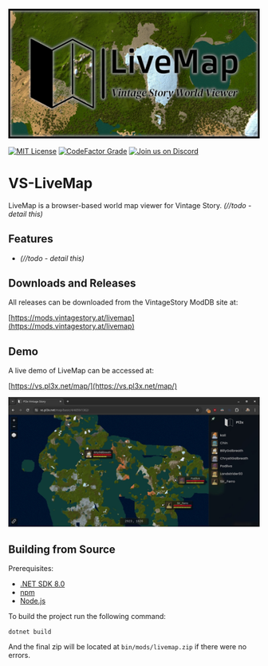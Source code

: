 ![LiveMap](https://raw.githubusercontent.com/BillyGalbreath/VS-LiveMap/master/.github/images/og.webp)

[![MIT License](https://img.shields.io/github/license/BillyGalbreath/VS-LiveMap?&logo=github&color)](https://github.com/BillyGalbreath/VS-LiveMap/blob/master/LICENSE)
[![CodeFactor Grade](https://img.shields.io/codefactor/grade/github/BillyGalbreath/VS-LiveMap?logo=data:image/png;base64,iVBORw0KGgoAAAANSUhEUgAAABAAAAAQCAYAAAAf8%2F9hAAABhWlDQ1BJQ0MgcHJvZmlsZQAAKJF9kT1Iw0AcxV9bxSIVh1YQcYhQnSyIiuimVShChVArtOpgcukXNGlIUlwcBdeCgx%2BLVQcXZ10dXAVB8APE0clJ0UVK%2FF9SaBHjwXE%2F3t173L0D%2FPUyU82OMUDVLCOViAuZ7KrQ9YogwujDEGYkZupzopiE5%2Fi6h4%2BvdzGe5X3uz9Gj5EwG%2BATiWaYbFvEG8dSmpXPeJ46woqQQnxOPGnRB4keuyy6%2FcS447OeZESOdmieOEAuFNpbbmBUNlXiSOKqoGuX7My4rnLc4q%2BUqa96TvzCU01aWuU5zEAksYgkiBMioooQyLMRo1UgxkaL9uId%2FwPGL5JLJVQIjxwIqUCE5fvA%2F%2BN2tmZ8Yd5NCcaDzxbY%2FhoGuXaBRs%2B3vY9tunACBZ%2BBKa%2FkrdWD6k%2FRaS4seAb3bwMV1S5P3gMsdoP9JlwzJkQI0%2Ffk88H5G35QFwrdA95rbW3Mfpw9AmrpK3gAHh8BIgbLXPd4dbO%2Ft3zPN%2Fn4Ax9dyyerighsAAAAGYktHRAAAAAAAAPlDu38AAAAJcEhZcwAADdcAAA3XAUIom3gAAAAHdElNRQfmCBMVKAA5pS6%2BAAABlElEQVQ4y82PP2gVQRDGf7N3t%2Bvdixpi0N5OELFKJ1iohBciKlgYJLX6YkBbC0sVooVFBAvBPw%2BFZzrJs7DR2iYHRhBsxNI8VLwUx92MRXJGxKCp9AfL7DfDfPutFO3z5wy5DuRlWU2OvLj7hduLYXh0ZSEkOh4SjUKiBK%2BEZP34Gu%2FtbebLE86Qa8BO4FDwyWmAbPjzMWACiNgEMdun6macwfJ6z2qxZYBI6ndAxR%2BRN%2FL1ZGeXlDqFkm%2Fv33nZjHZ0u2OZrw%2F7pBYf16Re8UEJ8VpNE33fP3BxgX%2BOFOOdtjmuGpoPtT51pNcrMZORx4%2FmslQnslAlWahItymZrz%2Bmqc4%2B2z%2B71BjE5uwesEeQsaLY%2FQp42LrfPUqwy2DNO03ZK9hN4Ehj4IDBjzjKCoC5aMDG9q%2BhBz%2BrWCN3KqptBtG89Xx%2BEWB1%2Bszr8OTBFMgkSLKWQAA%2BVCU3%2BK%2BQb%2B0LB4FLGHmrP39LNv3773Ei9IBphLnVduf4VhM4M9JGqGzc%2F5bYnDsrqlcQloaK0adbNfgOUn6NRlZZ46YAAAAASUVORK5CYII%3D)](https://www.codefactor.io/repository/github/BillyGalbreath/VS-LiveMap)
[![Join us on Discord](https://img.shields.io/discord/171810209197457408.svg?label=&logo=discord&logoColor=ffffff&color=7389D8&labelColor=6A7EC2)](https://discord.gg/JXra7N4)

# VS-LiveMap

LiveMap is a browser-based world map viewer for Vintage Story. *(//todo - detail this)*

## Features

* *(//todo - detail this)*

## Downloads and Releases

All releases can be downloaded from the VintageStory ModDB site at:

[https://mods.vintagestory.at/livemap](https://mods.vintagestory.at/livemap)

## Demo

A live demo of LiveMap can be accessed at:

[https://vs.pl3x.net/map/](https://vs.pl3x.net/map/)

![Screenshot of markers on map](https://raw.githubusercontent.com/BillyGalbreath/VS-LiveMap/master/.github/images/og5.webp)

## Building from Source

Prerequisites:

* [.NET SDK 8.0](https://dotnet.microsoft.com/en-us/download/dotnet/8.0)
* [npm](https://www.npmjs.com/)
* [Node.js](https://nodejs.org/en)

To build the project run the following command:

```
dotnet build
```

And the final zip will be located at `bin/mods/livemap.zip` if there were no errors.
